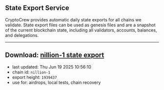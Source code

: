 ## State Export Service
CryptoCrew provides automatic daily state exports for all chains we validate. State export files can be used as genesis files and are a snapshot of the current blockchain state, including all validators, accounts, balances, and delegations.

---
**Download: [nillion-1 state export](https://ccv-s3.nbg1.your-objectstorage.com/SERVICE/nillion/nillion-1_export_1939437.json)**
---

- last updated: Thu Jun 19 2025 10:56:10
- chain id: `nillion-1`
- export height: `1939437`
- use for: airdrops, local tests, chain recovery
